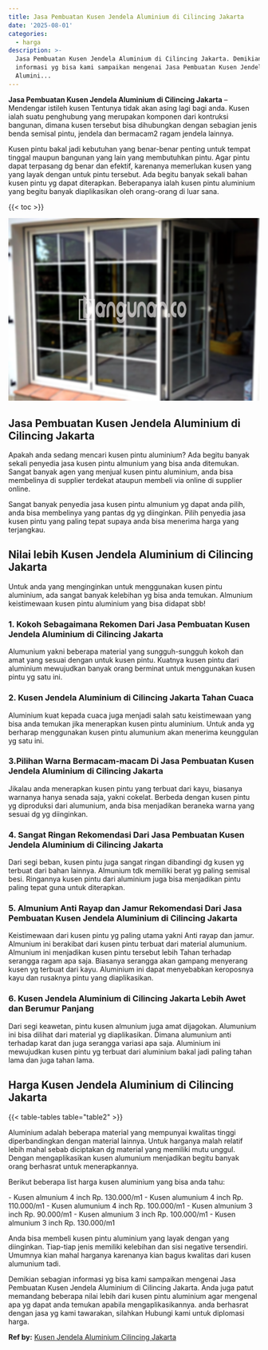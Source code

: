 ```yaml
---
title: Jasa Pembuatan Kusen Jendela Aluminium di Cilincing Jakarta
date: '2025-08-01'
categories:
  - harga
description: >-
  Jasa Pembuatan Kusen Jendela Aluminium di Cilincing Jakarta. Demikian sebagian
  informasi yg bisa kami sampaikan mengenai Jasa Pembuatan Kusen Jendela
  Alumini...
---
```


**Jasa Pembuatan Kusen Jendela Aluminium di Cilincing Jakarta** – Mendengar istileh kusen Tentunya tidak akan asing lagi bagi anda. Kusen ialah suatu penghubung yang merupakan komponen dari kontruksi bangunan, dimana kusen tersebut bisa dihubungkan dengan sebagian jenis benda semisal pintu, jendela dan bermacam2 ragam jendela lainnya.

Kusen pintu bakal jadi kebutuhan yang benar-benar penting untuk tempat tinggal maupun bangunan yang lain yang membutuhkan pintu. Agar pintu dapat terpasang dg benar dan efektif, karenanya memerlukan kusen yang yang layak dengan untuk pintu tersebut. Ada begitu banyak sekali bahan kusen pintu yg dapat diterapkan. Beberapanya ialah kusen pintu aluminium yang begitu banyak diaplikasikan oleh orang-orang di luar sana.

{{< toc >}}

![Jasa Pembuatan Kusen Jendela Aluminium di Cilincing Jakarta](/images/harga-kusen-jendela-alumunium-35.png)

## Jasa Pembuatan Kusen Jendela Aluminium di Cilincing Jakarta

Apakah anda sedang mencari kusen pintu aluminium? Ada begitu banyak sekali penyedia jasa kusen pintu almunium yang bisa anda ditemukan. Sangat banyak agen yang menjual kusen pintu aluminium, anda bisa membelinya di supplier terdekat ataupun membeli via online di supplier online.

Sangat banyak penyedia jasa kusen pintu almunium yg dapat anda pilih, anda bisa membelinya yang pantas dg yg diinginkan. Pilih penyedia jasa kusen pintu yang paling tepat supaya anda bisa menerima harga yang terjangkau.

## Nilai lebih Kusen Jendela Aluminium di Cilincing Jakarta

Untuk anda yang menginginkan untuk menggunakan kusen pintu aluminium, ada sangat banyak kelebihan yg bisa anda temukan. Almunium keistimewaan kusen pintu aluminium yang bisa didapat sbb!

### 1\. Kokoh Sebagaimana Rekomen Dari Jasa Pembuatan Kusen Jendela Aluminium di Cilincing Jakarta

Alumunium yakni beberapa material yang sungguh-sungguh kokoh dan amat yang sesuai dengan untuk kusen pintu. Kuatnya kusen pintu dari aluminium mewujudkan banyak orang berminat untuk menggunakan kusen pintu yg satu ini.

### 2\. Kusen Jendela Aluminium di Cilincing Jakarta Tahan Cuaca

Aluminium kuat kepada cuaca juga menjadi salah satu keistimewaan yang bisa anda temukan jika menerapkan kusen pintu aluminium. Untuk anda yg berharap menggunakan kusen pintu alumunium akan menerima keunggulan yg satu ini.

### 3.Pilihan Warna Bermacam-macam Di Jasa Pembuatan Kusen Jendela Aluminium di Cilincing Jakarta

Jikalau anda menerapkan kusen pintu yang terbuat dari kayu, biasanya warnanya hanya senada saja, yakni cokelat. Berbeda dengan kusen pintu yg diproduksi dari alumunium, anda bisa menjadikan beraneka warna yang sesuai dg yg diinginkan.

### 4\. Sangat Ringan Rekomendasi Dari Jasa Pembuatan Kusen Jendela Aluminium di Cilincing Jakarta

Dari segi beban, kusen pintu juga sangat ringan dibandingi dg kusen yg terbuat dari bahan lainnya. Almunium tdk memiliki berat yg paling semisal besi. Ringannya kusen pintu dari aluminium juga bisa menjadikan pintu paling tepat guna untuk diterapkan.

### 5\. Almunium Anti Rayap dan Jamur Rekomendasi Dari Jasa Pembuatan Kusen Jendela Aluminium di Cilincing Jakarta

Keistimewaan dari kusen pintu yg paling utama yakni Anti rayap dan jamur. Almunium ini berakibat dari kusen pintu terbuat dari material alumunium. Almunium ini menjadikan kusen pintu tersebut lebih Tahan terhadap serangga ragam apa saja. Biasanya serangga akan gampang menyerang kusen yg terbuat dari kayu. Aluminium ini dapat menyebabkan keroposnya kayu dan rusaknya pintu yang diaplikasikan.

### 6\. Kusen Jendela Aluminium di Cilincing Jakarta Lebih Awet dan Berumur Panjang

Dari segi keawetan, pintu kusen almunium juga amat dijagokan. Alumunium ini bisa dilihat dari material yg diaplikasikan. Dimana alumunium anti terhadap karat dan juga serangga variasi apa saja. Aluminium ini mewujudkan kusen pintu yg terbuat dari aluminium bakal jadi paling tahan lama dan juga tahan lama.

## Harga Kusen Jendela Aluminium di Cilincing Jakarta

{{< table-tables table="table2" >}}

Aluminium adalah beberapa material yang mempunyai kwalitas tinggi diperbandingkan dengan material lainnya. Untuk harganya malah relatif lebih mahal sebab diciptakan dg material yang memiliki mutu unggul. Dengan mengaplikasikan kusen alumunium menjadikan begitu banyak orang berhasrat untuk menerapkannya.

Berikut beberapa list harga kusen aluminium yang bisa anda tahu:

\- Kusen almunium 4 inch Rp. 130.000/m1 - Kusen alumunium 4 inch Rp. 110.000/m1 - Kusen alumunium 4 inch Rp. 100.000/m1 - Kusen almunium 3 inch Rp. 90.000/m1 - Kusen almunium 3 inch Rp. 100.000/m1 - Kusen almunium 3 inch Rp. 130.000/m1

Anda bisa membeli kusen pintu aluminium yang layak dengan yang diinginkan. Tiap-tiap jenis memiliki kelebihan dan sisi negative tersendiri. Umumnya kian mahal harganya karenanya kian bagus kwalitas dari kusen alumunium tadi.

Demikian sebagian informasi yg bisa kami sampaikan mengenai Jasa Pembuatan Kusen Jendela Aluminium di Cilincing Jakarta. Anda juga patut memandang beberapa nilai lebih dari kusen pintu aluminium agar mengenal apa yg dapat anda temukan apabila mengaplikasikannya. anda berhasrat dengan jasa yg kami tawarakan, silahkan Hubungi kami untuk diplomasi harga.

**Ref by:** [Kusen Jendela Aluminium Cilincing Jakarta](https://id.wikipedia.org/wiki/Kusen)
